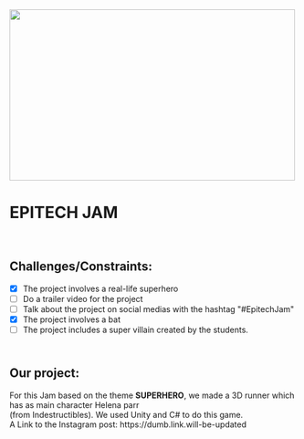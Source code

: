 <img src="https://wallpaperaccess.com/full/1734212.jpg"  width="500" height="300">

<h1><b>EPITECH JAM</b></h1>

<br/>

## **Challenges/Constraints**:

- [x] The project involves a real-life superhero
- [ ] Do a trailer video for the project
- [ ] Talk about the project on social medias with the hashtag "#EpitechJam"
- [x] The project involves a bat
- [ ] The project includes a super villain created by the students.

<h2><br/><b>Our project:</b></h2>
<p>For this Jam based on the theme <b>SUPERHERO</b>, we made a 3D runner which has as main character Helena parr <br/>(from Indestructibles). We used Unity and C# to do this game.<br/>
A Link to the Instagram post: https://dumb.link.will-be-updated</p>
